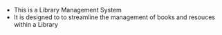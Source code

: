 - This is a Library Management System
- It is designed to to streamline the management of books and resouces within a Library 
